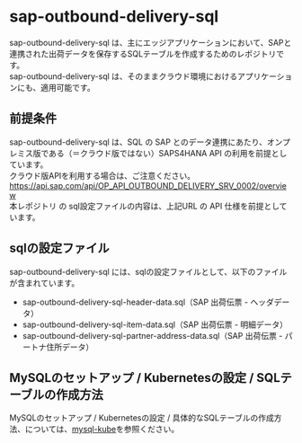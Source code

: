 # sap-outbound-delivery-sql   

sap-outbound-delivery-sql は、主にエッジアプリケーションにおいて、SAPと連携された出荷データを保存するSQLテーブルを作成するためのレポジトリです。  
sap-outbound-delivery-sql は、そのままクラウド環境におけるアプリケーションにも、適用可能です。  

## 前提条件  
sap-outbound-delivery-sql は、SQL の SAP とのデータ連携にあたり、オンプレミス版である（＝クラウド版ではない）SAPS4HANA API の利用を前提としています。  
クラウド版APIを利用する場合は、ご注意ください。  
https://api.sap.com/api/OP_API_OUTBOUND_DELIVERY_SRV_0002/overview   
本レポジトリ の sql設定ファイルの内容は、上記URL の API 仕様を前提としています。    

## sqlの設定ファイル

sap-outbound-delivery-sql には、sqlの設定ファイルとして、以下のファイルが含まれています。  

* sap-outbound-delivery-sql-header-data.sql（SAP 出荷伝票 - ヘッダデータ）  
* sap-outbound-delivery-sql-item-data.sql（SAP 出荷伝票 - 明細データ）  
* sap-outbound-delivery-sql-partner-address-data.sql（SAP 出荷伝票 - パートナ住所データ）  

## MySQLのセットアップ / Kubernetesの設定 / SQLテーブルの作成方法

MySQLのセットアップ / Kubernetesの設定 / 具体的なSQLテーブルの作成方法、については、[mysql-kube](https://github.com/latonaio/mysql-kube)を参照ください。




